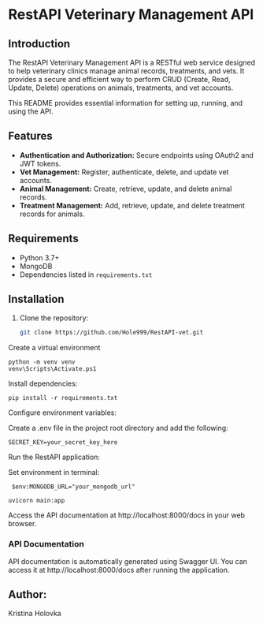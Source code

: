 # RestAPI Veterinary Management API

## Introduction

The RestAPI Veterinary Management API is a RESTful web service designed to help veterinary clinics manage animal records, treatments, and vets. It provides a secure and efficient way to perform CRUD (Create, Read, Update, Delete) operations on animals, treatments, and vet accounts.

This README provides essential information for setting up, running, and using the API.

## Features

- **Authentication and Authorization:** Secure endpoints using OAuth2 and JWT tokens.
- **Vet Management:** Register, authenticate, delete, and update vet accounts.
- **Animal Management:** Create, retrieve, update, and delete animal records.
- **Treatment Management:** Add, retrieve, update, and delete treatment records for animals.

## Requirements

- Python 3.7+
- MongoDB
- Dependencies listed in `requirements.txt`

## Installation

1. Clone the repository:

   ```bash
   git clone https://github.com/Hole999/RestAPI-vet.git
   ```

Create a virtual environment

```
python -m venv venv
venv\Scripts\Activate.ps1
```

Install dependencies:

```
pip install -r requirements.txt
```

Configure environment variables:

Create a .env file in the project root directory and add the following:

```
SECRET_KEY=your_secret_key_here
```

Run the RestAPI application:

Set environment in terminal:

```
 $env:MONGODB_URL="your_mongodb_url"
```

```
uvicorn main:app
```

Access the API documentation at http://localhost:8000/docs in your web browser.

### API Documentation

API documentation is automatically generated using Swagger UI. You can access it at http://localhost:8000/docs after running the application.

## Author:

Kristina Holovka
